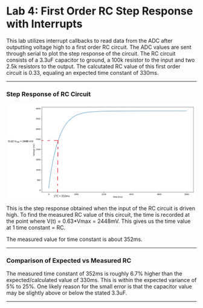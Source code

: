 # Lab 4: First Order RC Step Response with Interrupts

This lab utilizes interrupt callbacks to read data from the ADC after outputting voltage high to a first order RC circuit.
The ADC values are sent through serial to plot the step response of the circuit.
The RC circuit consists of a 3.3uF capacitor to ground, a 100k resistor to the input and two 2.5k resistors to the output.
The calcutated RC value of this first order circuit is 0.33, equaling an expected time constant of 330ms.

---

### Step Response of RC Circuit

![RCStepResonse](/docs/plot_1.png)

This is the step response obtained when the input of the RC circuit is driven high.
To find the measured RC value of this circuit, the time is recorded at the point where V(t) = 0.63*Vmax = 2448mV. This gives us the time value at 1 time constant = RC.

The measured value for time constant is about 352ms.

---
### Comparison of Expected vs Measured RC

The measured time constant of 352ms is roughly 6.7% higher than the expected/calculated value of 330ms. This is within the expected variance of 5% to 25%.
One likely reason for the small error is that the capacitor value may be slightly above or below the stated 3.3uF.

---
